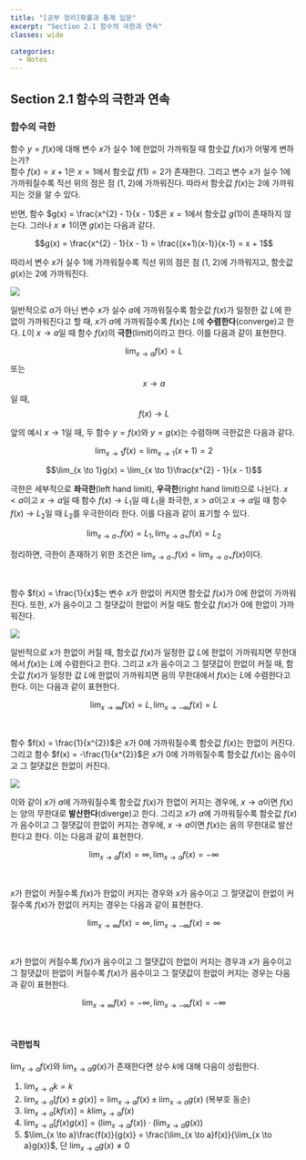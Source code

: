 ```yaml
---
title: "[공부 정리]확률과 통계 입문"
excerpt: "Section 2.1 함수의 극한과 연속"
classes: wide

categories:
  - Notes
---
```

## Section 2.1 함수의 극한과 연속

### 함수의 극한
함수 $y = f(x)$에 대해 변수 $x$가 실수 1에 한없이 가까워질 때 함숫값 $f(x)$가 어떻게 변하는가?  
함수 $f(x) = x + 1$은 $x = 1$에서 함숫값 $f(1) = 2$가 존재한다. 그리고 변수 $x$가 실수 1에 가까워질수록 직선 위의 점은 점 (1, 2)에 가까워진다. 따라서 함숫값 $f(x)$는 2에 가까워지는 것을 알 수 있다.

반면, 함수 $g(x) = \frac{x^{2} - 1}{x - 1}$은 $x = 1$에서 함숫값 $g(1)$이 존재하지 않는다. 그러나 $x \neq 1$이면 $g(x)$는 다음과 같다.

$$g(x) = \frac{x^{2} - 1}{x - 1} = \frac{(x+1)(x-1)}{x-1} = x + 1$$

따라서 변수 $x$가 실수 1에 가까워질수록 직선 위의 점은 점 (1, 2)에 가까워지고, 함숫값 $g(x)$는 2에 가까워진다.

![](../../assets/images/visualization/limit_and_continuity.png)

일반적으로 $a$가 아닌 변수 $x$가 실수 $a$에 가까워질수록 함숫값 $f(x)$가 일정한 값 $L$에 한없이 가까워진다고 할 때, $x$가 $a$에 가까워질수록 $f(x)$는 $L$에 **수렴한다**(converge)고 한다. $L$이 $x \to a$일 때 함수 $f(x)$의 **극한**(limit)이라고 한다. 이를 다음과 같이 표현한다.

$$\lim_{x \to a}f(x) = L$$ 또는 $$x \to a$$일 때, $$f(x) \to L$$

앞의 예시 $x \to 1$일 때, 두 함수 $y = f(x)$와 $y = g(x)$는 수렴하며 극한값은 다음과 같다.

$$\lim_{x \to 1}f(x) = \lim_{x \to 1}(x+1) = 2$$

$$\lim_{x \to 1}g(x) = \lim_{x \to 1}\frac{x^{2} - 1}{x - 1}$$

극한은 세부적으로 **좌극한**(left hand limit), **우극한**(right hand limit)으로 나뉜다. $x \lt a$이고 $x \to a$일 때 함수 $f(x) \to L_{1}$일 때 $L_{1}$을 좌극한, $x \gt a$이고 $x \to a$일 때 함수 $f(x) \to L_{2}$일 때 $L_{2}$를 우극한이라 한다. 이를 다음과 같이 표기할 수 있다.

$$\lim_{x \to a-}f(x) = L_{1}, \lim_{x \to a+}f(x) = L_{2}$$

정리하면, 극한이 존재하기 위한 조건은 $\lim_{x \to a-}f(x) = \lim_{x \to a+}f(x)$이다.

<br/>

함수 $f(x) = \frac{1}{x}$는 변수 $x$가 한없이 커지면 함숫값 $f(x)$가 0에 한없이 가까워진다. 또한, $x$가 음수이고 그 절댓값이 한없이 커질 때도 함숫값 $f(x)$가 0에 한없이 가까워진다.

![](../../assets/images/visualization/limits_at_infinity.png)

일반적으로 $x$가 한없이 커질 때, 함숫값 $f(x)$가 일정한 값 $L$에 한없이 가까워지면 무한대에서 $f(x)$는 $L$에 수렴한다고 한다. 그리고 $x$가 음수이고 그 절댓값이 한없이 커질 때, 함숫값 $f(x)$가 일정한 값 $L$에 한없이 가까워지면 음의 무한대에서 $f(x)$는 $L$에 수렴한다고 한다. 이는 다음과 같이 표현한다.

$$\lim_{x \to \infty}f(x) = L, \lim_{x \to -\infty}f(x) = L$$

<br/>

함수 $f(x) = \frac{1}{x^{2}}$은 $x$가 0에 가까워질수록 함숫값 $f(x)$는 한없이 커진다. 그리고 함수 $f(x) = -\frac{1}{x^{2}}$은 $x$가 0에 가까워질수록 함숫값 $f(x)$는 음수이고 그 절댓값은 한없이 커진다.

![](../../assets/images/visualization/divergence_to_infinity.png)

이와 같이 $x$가 $a$에 가까워질수록 함숫값 $f(x)$가 한없이 커지는 경우에, $x \to a$이면 $f(x)$는 양의 무한대로 **발산한다**(diverge)고 한다. 그리고 $x$가 $a$에 가까워질수록 함숫값 $f(x)$가 음수이고 그 절댓값이 한없이 커지는 경우에, $x \to a$이면 $f(x)$는 음의 무한대로 발산한다고 한다. 이는 다음과 같이 표현한다.

$$\lim_{x \to a}f(x) = \infty, \lim_{x \to a}f(x) = -\infty$$

<br/>

$x$가 한없이 커질수록 $f(x)$가 한없이 커지는 경우와 $x$가 음수이고 그 절댓값이 한없이 커질수록 $f(x)$가 한없이 커지는 경우는 다음과 같이 표현한다.

$$\lim_{x \to \infty}f(x) = \infty, \lim_{x \to -\infty}f(x) = \infty$$

<br/>

$x$가 한없이 커질수록 $f(x)$가 음수이고 그 절댓값이 한없이 커지는 경우과 $x$가 음수이고 그 절댓값이 한없이 커질수록 $f(x)$가 음수이고 그 절댓값이 한없이 커지는 경우는 다음과 같이 표현한다.

$$\lim_{x \to \infty}f(x) = -\infty, \lim_{x \to -\infty}f(x) = -\infty$$

<br/>

#### 극한법칙
$\lim_{x \to a}f(x)$와 $\lim_{x \to a}g(x)$가 존재한다면 상수 $k$에 대해 다음이 성립한다.

1. $\lim_{x \to a}k = k$
2. $\lim_{x \to a}[f(x) \pm g(x)] = \lim_{x \to a}f(x) \pm \lim_{x \to a}g(x)$ (복부호 동순)
3. $\lim_{x \to a}[kf(x)] = k \lim_{x \to a}f(x)$
4. $\lim_{x \to a}[f(x)g(x)] = (\lim_{x \to a}f(x)) \cdot (\lim_{x \to a}g(x))$
5. $\lim_{x \to a}\frac{f(x)}{g(x)} = \frac{\lim_{x \to a}f(x)}{\lim_{x \to a}g(x)}$, 단 $\lim_{x \to a}g(x) \neq 0$